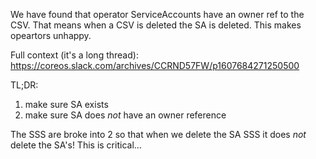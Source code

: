 We have found that operator ServiceAccounts have an owner ref to the CSV.  That means when a CSV is deleted the SA is deleted.  This makes opeartors unhappy.

Full context (it's a long thread): https://coreos.slack.com/archives/CCRND57FW/p1607684271250500

TL;DR:
1. make sure SA exists
2. make sure SA does _not_ have an owner reference

The SSS are broke into 2 so that when we delete the SA SSS it does _not_ delete the SA's!  This is critical...
